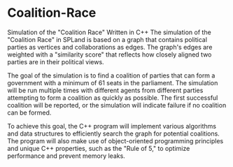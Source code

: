 # Coalition-Race
Simulation of the "Coalition Race" Written in C++
The simulation of the "Coalition Race" in SPLand is based on a graph that contains political parties as vertices and collaborations as edges. The graph's edges are weighted with a "similarity score" that reflects how closely aligned two parties are in their political views.

The goal of the simulation is to find a coalition of parties that can form a government with a minimum of 61 seats in the parliament. The simulation will be run multiple times with different agents from different parties attempting to form a coalition as quickly as possible. The first successful coalition will be reported, or the simulation will indicate failure if no coalition can be formed.

To achieve this goal, the C++ program will implement various algorithms and data structures to efficiently search the graph for potential coalitions. The program will also make use of object-oriented programming principles and unique C++ properties, such as the "Rule of 5," to optimize performance and prevent memory leaks.
